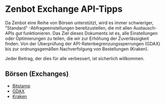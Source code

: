 # Zenbot Exchange API-Tipps
Da Zenbot eine Reihe von Börsen unterstützt, wird es immer schwieriger, "Standard" -Abfrageeinstellungen bereitzustellen, die mit allen Austausch-APIs gut funktionieren. 
Das Ziel dieses Dokuments ist es, alle Einstellungen oder Optimierungen zu teilen, die wir zur Erhöhung der Zuverlässigkeit finden. 
Von der Überprüfung der API-Ratenbegrenzungssperrungen (GDAX) bis zur ordnungsgemäßen Nachverfolgung von Bestellungen (Kraken).


Jeder Beitrag, der dies für alle verbessert, ist sicherlich willkommen.

## Börsen (Exchanges)

* [Bitstamp](bitstamp-de.md)
* [GDAX](gdax-de.md)
* [Kraken](kraken-de.md)


